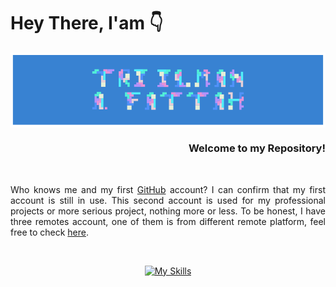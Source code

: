 # Hey There, I'am 👇

<p align="center">
  <img src="ilmanbg.png" width="800px" align="center">
</p>

<div align="right"><h3>Welcome to my Repository!</h3></div>
<br>

<p align="justify"> 
Who knows me and my first <a href="https://github.com/Fattah25">GitHub</a> account? I can confirm that my first account is still in use. This second account is used for my professional projects or more serious project, nothing more or less. To be honest, I have three remotes account, one of them is from different remote platform, feel free to check <a href="https://codeberg.org/Fattah25">here</a>.
</p>

<br>

<div align="center">

[![My Skills](https://skillicons.dev/icons?i=python,pytorch,julia,fastapi,go,c,cpp,vim,linux,latex,git,nginx,postgres,php,arduino,blender,bash,raspberrypi,docker,redis,anaconda&perline=10)](https://skillicons.dev)

</div>

[1]: https://github.com/Fattah25
[2]: https://codeberg.org/Fattah25

<!--
**triilman25/triilman25** is a ✨ _special_ ✨ repository because its `README.md` (this file) appears on your GitHub profile.

Here are some ideas to get you started:

- 🔭 I’m currently working on ...
- 🌱 I’m currently learning ...
- 👯 I’m looking to collaborate on ...
- 🤔 I’m looking for help with ...
- 💬 Ask me about ...
- 📫 How to reach me: ...
- 😄 Pronouns: ...
- ⚡ Fun fact: ...
-->
